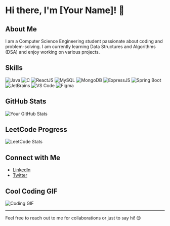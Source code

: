 # Hi there, I'm [Your Name]! 👋

## About Me
I am a Computer Science Engineering student passionate about coding and problem-solving. I am currently learning Data Structures and Algorithms (DSA) and enjoy working on various projects.

## Skills

![Java](https://img.shields.io/badge/Java-ED8B00?style=for-the-badge&logo=java&logoColor=white)
![C](https://img.shields.io/badge/C-00599C?style=for-the-badge&logo=c&logoColor=white)
![ReactJS](https://img.shields.io/badge/React-20232A?style=for-the-badge&logo=react&logoColor=61DAFB)
![MySQL](https://img.shields.io/badge/MySQL-005C84?style=for-the-badge&logo=mysql&logoColor=white)
![MongoDB](https://img.shields.io/badge/MongoDB-4EA94B?style=for-the-badge&logo=mongodb&logoColor=white)
![ExpressJS](https://img.shields.io/badge/Express.js-000000?style=for-the-badge&logo=express&logoColor=white)
![Spring Boot](https://img.shields.io/badge/Spring_Boot-6DB33F?style=for-the-badge&logo=spring&logoColor=white)
![JetBrains](https://img.shields.io/badge/JetBrains-000000?style=for-the-badge&logo=jetbrains&logoColor=white)
![VS Code](https://img.shields.io/badge/VS_Code-0078D4?style=for-the-badge&logo=visual%20studio%20code&logoColor=white)
![Figma](https://img.shields.io/badge/Figma-F24E1E?style=for-the-badge&logo=figma&logoColor=white)

## GitHub Stats
![Your GitHub Stats](https://github-readme-stats.vercel.app/api?username=your-username&show_icons=true&theme=radical)

## LeetCode Progress
![LeetCode Stats](https://leetcode-stats-six.vercel.app/api?username=your-leetcode-username&theme=dark)

## Connect with Me
- [LinkedIn](https://www.linkedin.com/in/your-linkedin-profile)
- [Twitter](https://twitter.com/your-twitter-handle)

## Cool Coding GIF
![Coding GIF](https://media.giphy.com/media/3oEjI6SIIHWPfA961O/giphy.gif)

---

Feel free to reach out to me for collaborations or just to say hi! 😊
